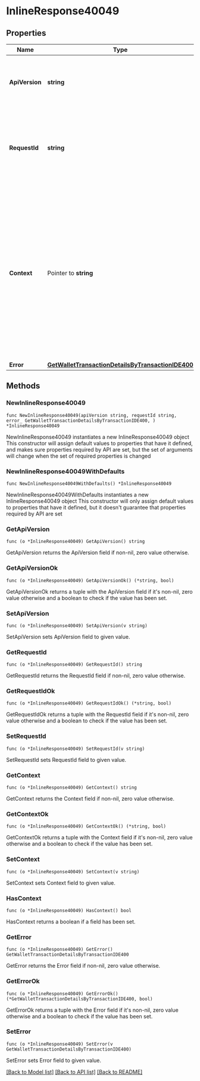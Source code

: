 # InlineResponse40049

## Properties

Name | Type | Description | Notes
------------ | ------------- | ------------- | -------------
**ApiVersion** | **string** | Specifies the version of the API that incorporates this endpoint. | 
**RequestId** | **string** | Defines the ID of the request. The &#x60;requestId&#x60; is generated by Crypto APIs and it&#39;s unique for every request. | 
**Context** | Pointer to **string** | In batch situations the user can use the context to correlate responses with requests. This property is present regardless of whether the response was successful or returned as an error. &#x60;context&#x60; is specified by the user. | [optional] 
**Error** | [**GetWalletTransactionDetailsByTransactionIDE400**](GetWalletTransactionDetailsByTransactionIDE400.md) |  | 

## Methods

### NewInlineResponse40049

`func NewInlineResponse40049(apiVersion string, requestId string, error_ GetWalletTransactionDetailsByTransactionIDE400, ) *InlineResponse40049`

NewInlineResponse40049 instantiates a new InlineResponse40049 object
This constructor will assign default values to properties that have it defined,
and makes sure properties required by API are set, but the set of arguments
will change when the set of required properties is changed

### NewInlineResponse40049WithDefaults

`func NewInlineResponse40049WithDefaults() *InlineResponse40049`

NewInlineResponse40049WithDefaults instantiates a new InlineResponse40049 object
This constructor will only assign default values to properties that have it defined,
but it doesn't guarantee that properties required by API are set

### GetApiVersion

`func (o *InlineResponse40049) GetApiVersion() string`

GetApiVersion returns the ApiVersion field if non-nil, zero value otherwise.

### GetApiVersionOk

`func (o *InlineResponse40049) GetApiVersionOk() (*string, bool)`

GetApiVersionOk returns a tuple with the ApiVersion field if it's non-nil, zero value otherwise
and a boolean to check if the value has been set.

### SetApiVersion

`func (o *InlineResponse40049) SetApiVersion(v string)`

SetApiVersion sets ApiVersion field to given value.


### GetRequestId

`func (o *InlineResponse40049) GetRequestId() string`

GetRequestId returns the RequestId field if non-nil, zero value otherwise.

### GetRequestIdOk

`func (o *InlineResponse40049) GetRequestIdOk() (*string, bool)`

GetRequestIdOk returns a tuple with the RequestId field if it's non-nil, zero value otherwise
and a boolean to check if the value has been set.

### SetRequestId

`func (o *InlineResponse40049) SetRequestId(v string)`

SetRequestId sets RequestId field to given value.


### GetContext

`func (o *InlineResponse40049) GetContext() string`

GetContext returns the Context field if non-nil, zero value otherwise.

### GetContextOk

`func (o *InlineResponse40049) GetContextOk() (*string, bool)`

GetContextOk returns a tuple with the Context field if it's non-nil, zero value otherwise
and a boolean to check if the value has been set.

### SetContext

`func (o *InlineResponse40049) SetContext(v string)`

SetContext sets Context field to given value.

### HasContext

`func (o *InlineResponse40049) HasContext() bool`

HasContext returns a boolean if a field has been set.

### GetError

`func (o *InlineResponse40049) GetError() GetWalletTransactionDetailsByTransactionIDE400`

GetError returns the Error field if non-nil, zero value otherwise.

### GetErrorOk

`func (o *InlineResponse40049) GetErrorOk() (*GetWalletTransactionDetailsByTransactionIDE400, bool)`

GetErrorOk returns a tuple with the Error field if it's non-nil, zero value otherwise
and a boolean to check if the value has been set.

### SetError

`func (o *InlineResponse40049) SetError(v GetWalletTransactionDetailsByTransactionIDE400)`

SetError sets Error field to given value.



[[Back to Model list]](../README.md#documentation-for-models) [[Back to API list]](../README.md#documentation-for-api-endpoints) [[Back to README]](../README.md)


